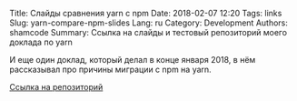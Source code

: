 Title: Слайды сравнения yarn с npm
Date: 2018-02-07 12:20
Tags: links
Slug: yarn-compare-npm-slides
Lang: ru
Category: Development
Authors: shamcode
Summary: Ссылка на слайды и тестовый репозиторий моего доклада по yarn

И еще один доклад, который делал в конце января 2018, в нём рассказывал про причины миграции с npm на yarn.

[Ссылка на репозиторий](https://github.com/shamcode/yarn-compare-npm)
